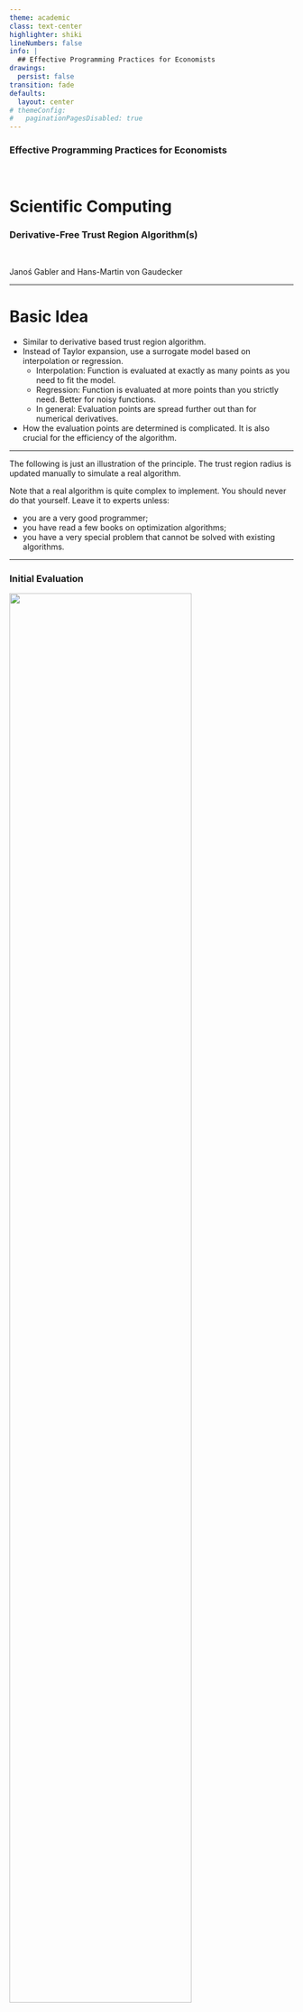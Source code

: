 ```yaml
---
theme: academic
class: text-center
highlighter: shiki
lineNumbers: false
info: |
  ## Effective Programming Practices for Economists
drawings:
  persist: false
transition: fade
defaults:
  layout: center
# themeConfig:
#   paginationPagesDisabled: true
---
```


### Effective Programming Practices for Economists

<br/>

# Scientific Computing

### Derivative-Free Trust Region Algorithm(s)

<br/>


Janoś Gabler and Hans-Martin von Gaudecker

---

# Basic Idea

- Similar to derivative based trust region algorithm.
- Instead of Taylor expansion, use a surrogate model based on interpolation or regression.
    - Interpolation: Function is evaluated at exactly as many points as you need to fit the model.
    - Regression: Function is evaluated at more points than you strictly need. Better for noisy functions.
    - In general: Evaluation points are spread further out than for numerical derivatives.
- How the evaluation points are determined is complicated. It is also crucial for the efficiency of the algorithm.

---

The following is just an illustration of the principle. The trust region radius is updated manually to simulate a real algorithm.

Note that a real algorithm is quite complex to implement. You should never do that yourself. Leave it to experts unless:
- you are a very good programmer;
- you have read a few books on optimization algorithms;
- you have a very special problem that cannot be solved with existing algorithms.

---

### Initial Evaluation

<img src="iteration_0.svg" class="rounded" style="width: 80%; height: 80%; margin: auto"/>

---

### Iteration 1

<img src="iteration_1.svg" class="rounded" style="width: 80%; height: 80%; margin: auto"/>


---

### Iteration 2

<img src="iteration_2.svg" class="rounded" style="width: 80%; height: 80%; margin: auto"/>


---

### Iteration 3

<img src="iteration_3.svg" class="rounded" style="width: 80%; height: 80%; margin: auto"/>


---

### Iteration 4

<img src="iteration_4.svg" class="rounded" style="width: 80%; height: 80%; margin: auto"/>


---

### Iteration 5+

<img src="iteration_5.svg" class="rounded" style="width: 80%; height: 80%; margin: auto"/>

---

# Some Remarks

- The fit is generally better than the gradient based trust region algorithm
- By construction especially at corners of trust region
- Choose between the two based on computation speed
    - If you have fast closed form derivatives, use the derivative based algorithm
    - If you only have numerical derivatives, use this instead
- Points at which the function has been evaluated before can be re-used to save function evaluations
- Since no gradient is available, algorithm will continue until trust region radius shrinks to zero
- It's intuitively very clear how this can work for noisy functions if enough evaluations are used for each surrogate model

---

# A real algorithm: COBYLA

<img src="illustration_df_trust_region_real_algo.svg" class="rounded" style="width: 80%; height: 80%; margin: auto"/>
